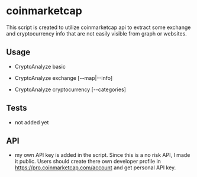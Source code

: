 # coinmarketcap

This script is created to utilize coinmarketcap api to extract some exchange and cryptocurrency info that are not easily visible from graph or websites.

Usage
-----
  - CryptoAnalyze basic
  
  - CryptoAnalyze exchange [--map|--info]
  
  - CryptoAnalyze cryptocurrency [--categories]


Tests
------  
  - not added yet

API
----
  - my own API key is added in the script. Since this is a no risk API, I made it public. 
    Users should create there own developer profile in https://pro.coinmarketcap.com/account
    and get personal API key.
  
